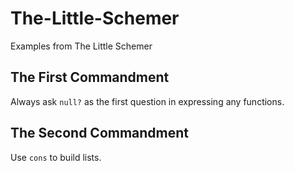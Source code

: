 The-Little-Schemer
==================

Examples from The Little Schemer

## The First Commandment

Always ask `null?` as the first question in expressing any functions.

## The Second Commandment

Use `cons` to build lists.
